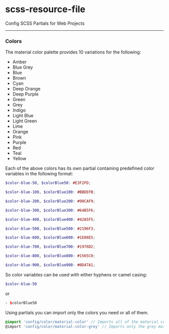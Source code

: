 # scss-resource-file

Config SCSS Partials for Web Projects

---

### Colors

The material color palette provides 10 variations for the following:

- Amber
- Blue Grey
- Blue
- Brown
- Cyan
- Deep Orange
- Deep Purple
- Green
- Grey
- Indigo
- Light Blue
- Light Green
- Lime
- Orange
- Pink
- Purple
- Red
- Teal
- Yellow

Each of the above colors has its own partial containing predefined color variables in the following format:

```scss
$color-blue-50, $colorBlue50: #E3F2FD;

$color-blue-100, $colorBlue100: #BBDEFB;

$color-blue-200, $colorBlue200: #90CAF9;

$color-blue-300, $colorBlue300: #64B5F6;

$color-blue-400, $colorBlue400: #42A5F5;

$color-blue-500, $colorBlue500: #2196F3;

$color-blue-600, $colorBlue600: #1E88E5;

$color-blue-700, $colorBlue700: #1976D2;

$color-blue-800, $colorBlue800: #1565C0;

$color-blue-900, $colorBlue900: #0D47A1;
```

So color variables can be used with either hyphens or camel casing:

```scss
$color-blue-50
```

or

```scss
- $colorBlue50
```

Using partials you can import only the colors you need or all of them.

```scss
@import 'config/color/material-color' // Imports all of the material colors
@import 'config/color/material-color-grey' // Imports only the grey material colors
```